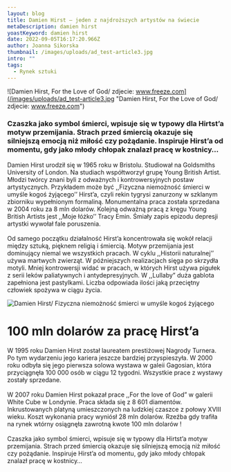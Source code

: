 ```yaml
---
layout: blog
title: Damien Hirst – jeden z najdroższych artystów na świecie
metaDescription: damien hirst
yoastKeyword: damien hirst
date: 2022-09-05T16:17:20.966Z
author: Joanna Sikorska
thumbnail: /images/uploads/ad_test-article3.jpg
intro: ""
tags:
  - Rynek sztuki
---
```

![Damien Hirst, For the Love of God/ zdjecie: www.freeze.com](/images/uploads/ad_test-article3.jpg "Damien Hirst, For the Love of God/ zdjecie: www.freeze.com")

### Czaszka jako symbol śmierci, wpisuje się w typowy dla Hirtst’a motyw przemijania. Strach przed śmiercią okazuje się silniejszą emocją niż miłość czy pożądanie. Inspiruje Hirst’a od momentu, gdy jako młody chłopak znalazł pracę w kostnicy…

Damien Hirst urodził się w 1965 roku w Bristolu. Studiował na Goldsmiths University of London. Na studiach współtworzył grupę Young British Artist. Młodzi twórcy znani byli z odważnych i kontrowersyjnych postaw artystycznych. Przykładem może być ,,Fizyczna niemożność śmierci w umyśle kogoś żyjącego’’ Hirst’a, czyli rekin tygrysi zanurzony w szklanym zbiorniku wypełnionym formaliną. Monumentalna praca została sprzedana w 2004 roku za 8 mln dolarów. Kolejną odważną pracą z kręgu Young British Artists jest ,,Moje łóżko’’ Tracy Emin. Śmiały zapis epizodu depresji artystki wywołał fale poruszenia.\
\
Od samego początku działalność Hirst’a koncentrowała się wokół relacji między sztuką, pięknem religią i śmiercią. Motyw przemijania jest dominujący niemal we wszystkich pracach. W cyklu ,,Historii naturalnej’’ używa martwych zwierząt. W późniejszych realizacjach sięga po skrzydła motyli. Mniej kontrowersji widać w pracach, w których Hirst używa pigułek z serii leków paliatywnych i antydepresyjnych. W ,,Lullaby” duża gablota zapełniona jest pastylkami. Liczba odpowiada ilości jaką przeciętny człowiek spożywa w ciągu życia.

![Damien Hirst/ Fizyczna niemożność śmierci w umyśle kogoś żyjącego](/images/uploads/unknossswnarticleimage2.png "Damien Hirst/ Fizyczna niemożność śmierci w umyśle kogoś żyjącego")

# 100 mln dolarów za pracę Hirst’a

W 1995 roku Damien Hirst został laureatem prestiżowej Nagrody Turnera. Po tym wydarzeniu jego kariera jeszcze bardziej przyspieszyła. W 2000 roku odbyła się jego pierwsza solowa wystawa w galeii Gagosian, która przyciągnęła 100 000 osób w ciągu 12 tygodni. Wszystkie prace z wystawy zostały sprzedane.\
\
W 2007 roku Damien Hirst pokazał prace ,,For the love of God” w galerii White Cube w Londynie. Praca składa się z 8 601 diamentów. Inkrustowanych platyną umieszczonych na ludzkiej czaszce z połowy XVIII wieku. Koszt wykonania pracy wyniósł 28 mln dolarów. Rzeźba gdy trafiła na rynek wtórny osiągnęła zawrotną kwote 100 mln dolarów !\
\
Czaszka jako symbol śmierci, wpisuje się w typowy dla Hirtst’a motyw przemijania. Strach przed śmiercią okazuje się silniejszą emocją niż miłość czy pożądanie. Inspiruje Hirst’a od momentu, gdy jako młody chłopak znalazł pracę w kostnicy…